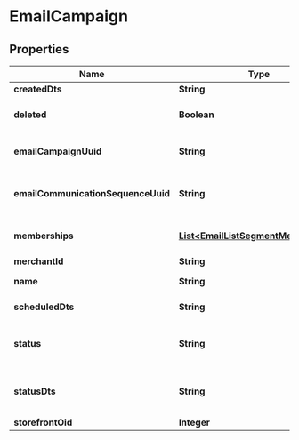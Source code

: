 
# EmailCampaign

## Properties
Name | Type | Description | Notes
------------ | ------------- | ------------- | -------------
**createdDts** | **String** | Created date |  [optional]
**deleted** | **Boolean** | True if this campaign was deleted |  [optional]
**emailCampaignUuid** | **String** | Email campaign UUID |  [optional]
**emailCommunicationSequenceUuid** | **String** | Email communication sequence UUID |  [optional]
**memberships** | [**List&lt;EmailListSegmentMembership&gt;**](EmailListSegmentMembership.md) | List and segment memberships |  [optional]
**merchantId** | **String** | Merchant ID |  [optional]
**name** | **String** | Name of email campaign |  [optional]
**scheduledDts** | **String** | Scheduled date |  [optional]
**status** | **String** | Status of the campaign of draft, archived, and sent |  [optional]
**statusDts** | **String** | Timestamp when the last status change happened |  [optional]
**storefrontOid** | **Integer** | Storefront oid |  [optional]



